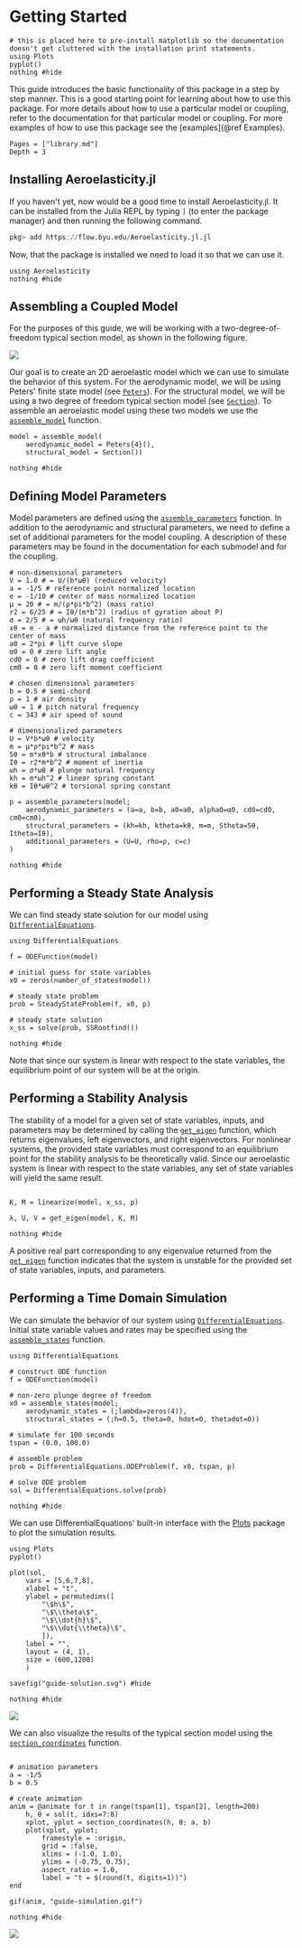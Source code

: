 # Getting Started

```@setup guide
# this is placed here to pre-install matplotlib so the documentation doesn't get cluttered with the installation print statements.
using Plots
pyplot()
nothing #hide
```

This guide introduces the basic functionality of this package in a step by step manner.  This is a good starting point for learning about how to use this package.  For more details about how to use a particular model or coupling, refer to the documentation for that particular model or coupling.  For more examples of how to use this package see the [examples](@ref Examples).

```@contents
Pages = ["library.md"]
Depth = 3
```

## Installing Aeroelasticity.jl

If you haven't yet, now would be a good time to install Aeroelasticity.jl.  It can be installed from the Julia REPL by typing `]` (to enter the package manager) and then running the following command.
```julia
pkg> add https://flow.byu.edu/Aeroelasticity.jl.jl
```

Now, that the package is installed we need to load it so that we can use it.

```@example guide
using Aeroelasticity
nothing #hide
```

## Assembling a Coupled Model

For the purposes of this guide, we will be working with a two-degree-of-freedom typical section model, as shown in the following figure.

![](typical-section.svg)

Our goal is to create an 2D aeroelastic model which we can use to simulate the behavior of this system.  For the aerodynamic model, we will be using Peters' finite state model (see [`Peters`](@ref)).  For the structural model, we will be using a two degree of freedom typical section model (see [`Section`](@ref)).  To assemble an aeroelastic model using these two models we use the [`assemble_model`](@ref) function.

```@example guide
model = assemble_model(
    aerodynamic_model = Peters{4}(), 
    structural_model = Section())

nothing #hide
```

## Defining Model Parameters

Model parameters are defined using the [`assemble_parameters`](@ref) function.  In addition to the aerodynamic and structural parameters, we need to define a set of additional parameters for the model coupling.  A description of these parameters may be found in the documentation for each submodel and for the coupling.

```@example guide
# non-dimensional parameters
V = 1.0 # = U/(b*ωθ) (reduced velocity)
a = -1/5 # reference point normalized location
e = -1/10 # center of mass normalized location
μ = 20 # = m/(ρ*pi*b^2) (mass ratio)
r2 = 6/25 # = Iθ/(m*b^2) (radius of gyration about P)
σ = 2/5 # = ωh/ωθ (natural frequency ratio)
xθ = e - a # normalized distance from the reference point to the center of mass
a0 = 2*pi # lift curve slope
α0 = 0 # zero lift angle
cd0 = 0 # zero lift drag coefficient
cm0 = 0 # zero lift moment coefficient

# chosen dimensional parameters
b = 0.5 # semi-chord
ρ = 1 # air density
ωθ = 1 # pitch natural frequency
c = 343 # air speed of sound

# dimensionalized parameters
U = V*b*ωθ # velocity
m = μ*ρ*pi*b^2 # mass
Sθ = m*xθ*b # structural imbalance
Iθ = r2*m*b^2 # moment of inertia
ωh = σ*ωθ # plunge natural frequency
kh = m*ωh^2 # linear spring constant
kθ = Iθ*ωθ^2 # torsional spring constant

p = assemble_parameters(model;
    aerodynamic_parameters = (a=a, b=b, a0=a0, alpha0=α0, cd0=cd0, cm0=cm0),
    structural_parameters = (kh=kh, ktheta=kθ, m=m, Stheta=Sθ, Itheta=Iθ),
    additional_parameters = (U=U, rho=ρ, c=c)
)

nothing #hide
```

## Performing a Steady State Analysis

We can find steady state solution for our model using [`DifferentialEquations`](https://github.com/SciML/DifferentialEquations.jl).

```@example guide
using DifferentialEquations

f = ODEFunction(model)

# initial guess for state variables
x0 = zeros(number_of_states(model))

# steady state problem
prob = SteadyStateProblem(f, x0, p)

# steady state solution
x_ss = solve(prob, SSRootfind())

nothing #hide
```

Note that since our system is linear with respect to the state variables, the equilibrium point of our system will be at the origin.

## Performing a Stability Analysis

The stability of a model for a given set of state variables, inputs, and parameters may be determined by calling the [`get_eigen`](@ref) function, which returns eigenvalues, left eigenvectors, and right eigenvectors.  For nonlinear systems, the provided state variables must correspond to an equilibrium point for the stability analysis to be theoretically valid.  Since our aeroelastic system is linear with respect to the state variables, any set of state variables will yield the same result.

```@example guide

K, M = linearize(model, x_ss, p)

λ, U, V = get_eigen(model, K, M)

nothing #hide
```

A positive real part corresponding to any eigenvalue returned from the [`get_eigen`](@ref) function indicates that the system is unstable for the provided set of state variables, inputs, and parameters.

## Performing a Time Domain Simulation

We can simulate the behavior of our system using [`DifferentialEquations`](https://github.com/SciML/DifferentialEquations.jl).  Initial state variable values and rates may be specified using 
the [`assemble_states`](@ref) function.

```@example guide
using DifferentialEquations

# construct ODE function
f = ODEFunction(model)

# non-zero plunge degree of freedom
x0 = assemble_states(model;
    aerodynamic_states = (;lambda=zeros(4)),
    structural_states = (;h=0.5, theta=0, hdot=0, thetadot=0))

# simulate for 100 seconds
tspan = (0.0, 100.0)

# assemble problem
prob = DifferentialEquations.ODEProblem(f, x0, tspan, p)

# solve ODE problem
sol = DifferentialEquations.solve(prob)

nothing #hide
```

We can use DifferentialEquations' built-in interface with the [Plots](https://github.com/JuliaPlots/Plots.jl) package to plot the simulation results.

```@example guide
using Plots
pyplot()

plot(sol,
    vars = [5,6,7,8],
    xlabel = "t",
    ylabel = permutedims([
        "\$h\$",
        "\$\\theta\$",
        "\$\\dot{h}\$",
        "\$\\dot{\\theta}\$",
        ]),
    label = "",
    layout = (4, 1),
    size = (600,1200)
    )

savefig("guide-solution.svg") #hide

nothing #hide
```

![](guide-solution.svg)

We can also visualize the results of the typical section model using the [`section_coordinates`](@ref) function.

```@example typical-section-stability

# animation parameters
a = -1/5
b = 0.5

# create animation
anim = @animate for t in range(tspan[1], tspan[2], length=200)
    h, θ = sol(t, idxs=7:8)
    xplot, yplot = section_coordinates(h, θ; a, b)
    plot(xplot, yplot;
        framestyle = :origin,
        grid = :false,
        xlims = (-1.0, 1.0),
        ylims = (-0.75, 0.75),
        aspect_ratio = 1.0,
        label = "t = $(round(t, digits=1))")
end

gif(anim, "guide-simulation.gif")

nothing #hide
```

![](guide-simulation.gif)


